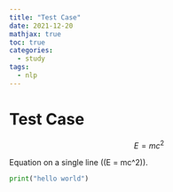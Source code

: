 ```yaml
---
title: "Test Case"
date: 2021-12-20
mathjax: true
toc: true
categories:
  - study
tags:
  - nlp
---
```



# Test Case



$$ E = mc^2 \tag{1}$$



Equation on a single line (\(E = mc^2\)).



``` python
print("hello world")
```

